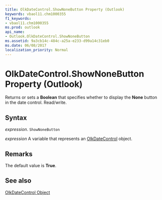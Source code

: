 ```yaml
---
title: OlkDateControl.ShowNoneButton Property (Outlook)
keywords: vbaol11.chm1000355
f1_keywords:
- vbaol11.chm1000355
ms.prod: outlook
api_name:
- Outlook.OlkDateControl.ShowNoneButton
ms.assetid: 9a3cb14c-484c-a25a-e233-d99a14c31eb0
ms.date: 06/08/2017
localization_priority: Normal
---
```



# OlkDateControl.ShowNoneButton Property (Outlook)

Returns or sets a  **Boolean** that specifies whether to display the **None** button in the date control. Read/write.


## Syntax

_expression_. `ShowNoneButton`

_expression_ A variable that represents an [OlkDateControl](./Outlook.OlkDateControl.md) object.


## Remarks

The default value is  **True**.


## See also


[OlkDateControl Object](Outlook.OlkDateControl.md)

